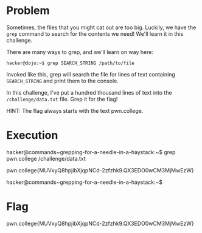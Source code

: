 # Problem
Sometimes, the files that you might cat out are too big. Luckily, we have the `grep` command to search for the contents we need! We'll learn it in this challenge.

There are many ways to grep, and we'll learn on way here:

`hacker@dojo:~$ grep SEARCH_STRING /path/to/file`

Invoked like this, grep will search the file for lines of text containing `SEARCH_STRING` and print them to the console.

In this challenge, I've put a hundred thousand lines of text into the `/challenge/data.txt` file. Grep it for the flag!

HINT: The flag always starts with the text pwn.college.
# Execution
hacker@commands~grepping-for-a-needle-in-a-haystack:~$ grep pwn.college /challenge/data.txt

pwn.college{MUVxyQ8hpjibXjqpNCd-2zfzhk9.QX3EDO0wCM3MjMwEzW}

hacker@commands~grepping-for-a-needle-in-a-haystack:~$
# Flag
pwn.college{MUVxyQ8hpjibXjqpNCd-2zfzhk9.QX3EDO0wCM3MjMwEzW}
